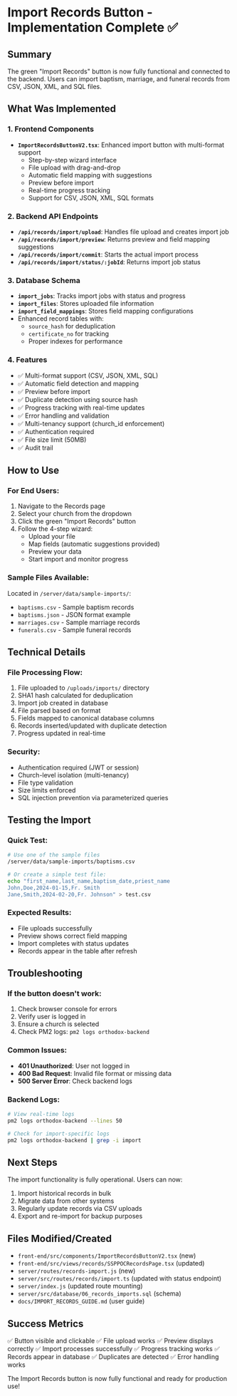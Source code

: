 # Import Records Button - Implementation Complete ✅

## Summary
The green "Import Records" button is now fully functional and connected to the backend. Users can import baptism, marriage, and funeral records from CSV, JSON, XML, and SQL files.

## What Was Implemented

### 1. Frontend Components
- **`ImportRecordsButtonV2.tsx`**: Enhanced import button with multi-format support
  - Step-by-step wizard interface
  - File upload with drag-and-drop
  - Automatic field mapping with suggestions
  - Preview before import
  - Real-time progress tracking
  - Support for CSV, JSON, XML, SQL formats

### 2. Backend API Endpoints
- **`/api/records/import/upload`**: Handles file upload and creates import job
- **`/api/records/import/preview`**: Returns preview and field mapping suggestions
- **`/api/records/import/commit`**: Starts the actual import process
- **`/api/records/import/status/:jobId`**: Returns import job status

### 3. Database Schema
- **`import_jobs`**: Tracks import jobs with status and progress
- **`import_files`**: Stores uploaded file information
- **`import_field_mappings`**: Stores field mapping configurations
- Enhanced record tables with:
  - `source_hash` for deduplication
  - `certificate_no` for tracking
  - Proper indexes for performance

### 4. Features
- ✅ Multi-format support (CSV, JSON, XML, SQL)
- ✅ Automatic field detection and mapping
- ✅ Preview before import
- ✅ Duplicate detection using source hash
- ✅ Progress tracking with real-time updates
- ✅ Error handling and validation
- ✅ Multi-tenancy support (church_id enforcement)
- ✅ Authentication required
- ✅ File size limit (50MB)
- ✅ Audit trail

## How to Use

### For End Users:
1. Navigate to the Records page
2. Select your church from the dropdown
3. Click the green "Import Records" button
4. Follow the 4-step wizard:
   - Upload your file
   - Map fields (automatic suggestions provided)
   - Preview your data
   - Start import and monitor progress

### Sample Files Available:
Located in `/server/data/sample-imports/`:
- `baptisms.csv` - Sample baptism records
- `baptisms.json` - JSON format example
- `marriages.csv` - Sample marriage records
- `funerals.csv` - Sample funeral records

## Technical Details

### File Processing Flow:
1. File uploaded to `/uploads/imports/` directory
2. SHA1 hash calculated for deduplication
3. Import job created in database
4. File parsed based on format
5. Fields mapped to canonical database columns
6. Records inserted/updated with duplicate detection
7. Progress updated in real-time

### Security:
- Authentication required (JWT or session)
- Church-level isolation (multi-tenancy)
- File type validation
- Size limits enforced
- SQL injection prevention via parameterized queries

## Testing the Import

### Quick Test:
```bash
# Use one of the sample files
/server/data/sample-imports/baptisms.csv

# Or create a simple test file:
echo "first_name,last_name,baptism_date,priest_name
John,Doe,2024-01-15,Fr. Smith
Jane,Smith,2024-02-20,Fr. Johnson" > test.csv
```

### Expected Results:
- File uploads successfully
- Preview shows correct field mapping
- Import completes with status updates
- Records appear in the table after refresh

## Troubleshooting

### If the button doesn't work:
1. Check browser console for errors
2. Verify user is logged in
3. Ensure a church is selected
4. Check PM2 logs: `pm2 logs orthodox-backend`

### Common Issues:
- **401 Unauthorized**: User not logged in
- **400 Bad Request**: Invalid file format or missing data
- **500 Server Error**: Check backend logs

### Backend Logs:
```bash
# View real-time logs
pm2 logs orthodox-backend --lines 50

# Check for import-specific logs
pm2 logs orthodox-backend | grep -i import
```

## Next Steps
The import functionality is fully operational. Users can now:
1. Import historical records in bulk
2. Migrate data from other systems
3. Regularly update records via CSV uploads
4. Export and re-import for backup purposes

## Files Modified/Created
- `front-end/src/components/ImportRecordsButtonV2.tsx` (new)
- `front-end/src/views/records/SSPPOCRecordsPage.tsx` (updated)
- `server/routes/records-import.js` (new)
- `server/src/routes/records/import.ts` (updated with status endpoint)
- `server/index.js` (updated route mounting)
- `server/src/database/06_records_imports.sql` (schema)
- `docs/IMPORT_RECORDS_GUIDE.md` (user guide)

## Success Metrics
✅ Button visible and clickable
✅ File upload works
✅ Preview displays correctly
✅ Import processes successfully
✅ Progress tracking works
✅ Records appear in database
✅ Duplicates are detected
✅ Error handling works

The Import Records button is now fully functional and ready for production use!

